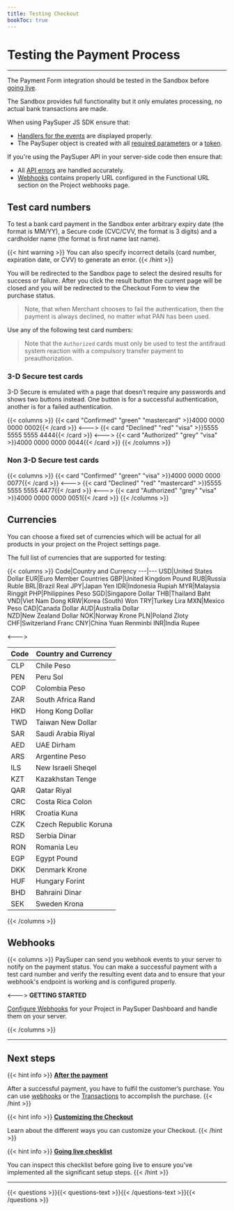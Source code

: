 ```yaml
---
title: Testing Checkout
bookToc: true
---
```


# Testing the Payment Process
***

The Payment Form integration should be tested in the Sandbox before [going live](/docs/payments/live/).

The Sandbox provides full functionality but it only emulates processing, no actual bank transactions are made.

When using PaySuper JS SDK ensure that:

* [Handlers for the events](/docs/payments/sdk-integration/#step-4-handle-the-purchase-events) are displayed properly.
* The PaySuper object is created with all [required parameters](/docs/payments/sdk-integration/#step-2-provide-parameters) or a [token](/docs/payments/token/).

If you're using the PaySuper API in your server-side code then ensure that:

* All [API errors](/api/#errors) are handled accurately.
* [Webhooks](/api/#webhooks) contains properly URL configured in the Functional URL section on the Project webhooks page.

## Test card numbers 

To test a bank card payment in the Sandbox enter arbitrary expiry date (the format is MM/YY), a Secure code (CVC/CVV, the format is 3 digits) and a cardholder name (the format is first name last name).

{{< hint warning >}}
You can also specify incorrect details (card number, expiration date, or CVV) to generate an error.
{{< /hint >}}

You will be redirected to the Sandbox page to select the desired results for success or failure. After you click the result button the current page will be closed and you will be redirected to the Checkout Form to view the purchase status.

> Note, that when Merchant chooses to fail the authentication, then the payment is always declined, no matter what PAN has been used.

Use any of the following test card numbers:

> Note that the `Authorized` cards must only be used to test the antifraud system reaction with a compulsory transfer payment to preauthorization.

### 3-D Secure test cards

3-D Secure is emulated with a page that doesn’t require any passwords and shows two buttons instead. One button is for a successful authentication, another is for a failed authentication.

{{< columns >}}
{{< card "Confirmed" "green" "mastercard" >}}4000 0000 0000 0002{{< /card >}}
<--->
{{< card "Declined" "red" "visa" >}}5555 5555 5555 4444{{< /card >}}
<--->
{{< card "Authorized" "grey" "visa" >}}4000 0000 0000 0044{{< /card >}}
{{< /columns >}}

### Non 3-D Secure test cards

{{< columns >}}
{{< card "Confirmed" "green" "visa" >}}4000 0000 0000 0077{{< /card >}}
<--->
{{< card "Declined" "red" "mastercard" >}}5555 5555 5555 4477{{< /card >}}
<--->
{{< card "Authorized" "grey" "visa" >}}4000 0000 0000 0051{{< /card >}}
{{< /columns >}}

## Currencies

You can choose a fixed set of currencies which will be actual for all products in your project on the Project settings page.

The full list of currencies that are supported for testing:

{{< columns >}}
Code|Country and Currency
---|---
USD|United States Dollar
EUR|Euro Member Countries
GBP|United Kingdom Pound
RUB|Russia Ruble
BRL|Brazil Real
JPY|Japan Yen
IDR|Indonesia Rupiah
MYR|Malaysia Ringgit
PHP|Philippines Peso
SGD|Singapore Dollar
THB|Thailand Baht
VND|Viet Nam Dong
KRW|Korea (South) Won
TRY|Turkey Lira
MXN|Mexico Peso
CAD|Canada Dollar
AUD|Australia Dollar	
NZD|New Zealand Dollar
NOK|Norway Krone
PLN|Poland Zloty
CHF|Switzerland Franc
CNY|China Yuan Renminbi
INR|India Rupee

<--->

Code|Country and Currency
---|---
CLP|Chile Peso
PEN|Peru Sol
COP|Colombia Peso
ZAR|South Africa Rand
HKD|Hong Kong Dollar
TWD|Taiwan New Dollar
SAR|Saudi Arabia Riyal
AED|UAE Dirham
ARS|Argentine Peso
ILS|New Israeli Sheqel
KZT|Kazakhstan Tenge
QAR|Qatar Riyal
CRC|Costa Rica Colon
HRK|Croatia Kuna
CZK|Czech Republic Koruna
RSD|Serbia Dinar
RON|Romania Leu
EGP|Egypt Pound
DKK|Denmark Krone
HUF|Hungary Forint
BHD|Bahraini Dinar
SEK|Sweden Krona

{{< /columns >}}

## Webhooks

{{< columns >}}
PaySuper can send you webhook events to your server to notify on the payment status. You can make a successful payment with a test card number and verify the resulting event data and to ensure that your webhook's endpoint is working and is configured properly.

<--->
**GETTING STARTED**

[Configure Webhooks](/api/#webhooks) for your Project in PaySuper Dashboard and handle them on your server.

{{< /columns >}}

***

## Next steps

{{< hint info >}}
[**After the payment**](/docs/payments/fulfillment/)

After a successful payment, you have to fulfil the customer’s purchase. You can use [webhooks](/docs/payments/fulfillment/#fulfilling-purchases-with-webhooks) or the [Transactions](/docs/payments/fulfillment/#fulfilling-purchases-with-the-dashboard) to accomplish the purchase.
{{< /hint >}}

{{< hint info >}}
[**Customizing the Checkout**](/docs/payments/customization/)

Learn about the different ways you can customize your Checkout.
{{< /hint >}}

{{< hint info >}}
[**Going live checklist**](/docs/payments/live/)

You can inspect this checklist before going live to ensure you've implemented all the significant setup steps.
{{< /hint >}}

***

{{< questions >}}{{< questions-text >}}{{< /questions-text >}}{{< /questions >}}